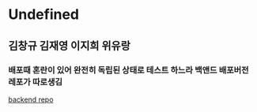 # Undefined
  김창규 김재영 이지희 위유랑
---

### 배포때 혼란이 있어 완전히 독립된 상태로 테스트 하느라 백앤드 배포버전 레포가 따로생김
[backend repo](https://github.com/odoldotol/kbe-back-heroku "be")
